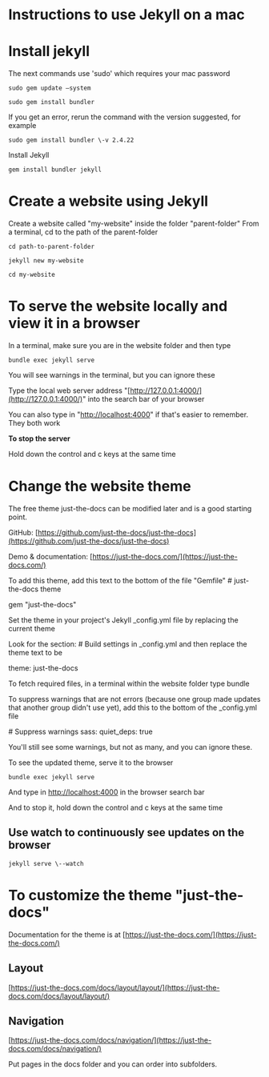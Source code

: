 # Instructions to use Jekyll on a mac

# Install jekyll

The next commands use 'sudo' which requires your mac password

    sudo gem update –system

    sudo gem install bundler

If you get an error, rerun the command with the version suggested, for example

    sudo gem install bundler \-v 2.4.22

Install Jekyll

    gem install bundler jekyll

# Create a website using Jekyll

Create a website called "my-website" inside the folder "parent-folder" From a
terminal, cd to the path of the parent-folder

    cd path-to-parent-folder

    jekyll new my-website

    cd my-website

# To serve the website locally and view it in a browser

In a terminal, make sure you are in the website folder and then type

    bundle exec jekyll serve

You will see warnings in the terminal, but you can ignore these

Type the local web server address
"[http://127.0.0.1:4000/](http://127.0.0.1:4000/)" into the search bar of your
browser

You can also type in "[http://localhost:4000](http://localhost:4000)" if that's
easier to remember. They both work

**To stop the server**

Hold down the control and c keys at the same time

# Change the website theme

The free theme just-the-docs can be modified later and is a good starting point.

GitHub:
[https://github.com/just-the-docs/just-the-docs](https://github.com/just-the-docs/just-the-docs)

Demo & documentation: [https://just-the-docs.com/](https://just-the-docs.com/)

To add this theme, add this text to the bottom of the file "Gemfile" \#
just-the-docs theme

gem "just-the-docs"

Set the theme in your project's Jekyll \_config.yml file by replacing the
current theme

Look for the section: \# Build settings in \_config.yml and then replace the
theme text to be

theme: just-the-docs

To fetch required files, in a terminal within the website folder type bundle

To suppress warnings that are not errors (because one group made updates that
another group didn't use yet), add this to the bottom of the \_config.yml file

\# Suppress warnings sass: quiet_deps: true

You'll still see some warnings, but not as many, and you can ignore these.

To see the updated theme, serve it to the browser

    bundle exec jekyll serve

And type in [http://localhost:4000](http://localhost:4000) in the browser search
bar

And to stop it, hold down the control and c keys at the same time

## Use watch to continuously see updates on the browser

    jekyll serve \--watch

# To customize the theme "just-the-docs"

Documentation for the theme is at
[https://just-the-docs.com/](https://just-the-docs.com/)

## Layout

[https://just-the-docs.com/docs/layout/layout/](https://just-the-docs.com/docs/layout/layout/)

## Navigation

[https://just-the-docs.com/docs/navigation/](https://just-the-docs.com/docs/navigation/)

Put pages in the docs folder and you can order into subfolders.
